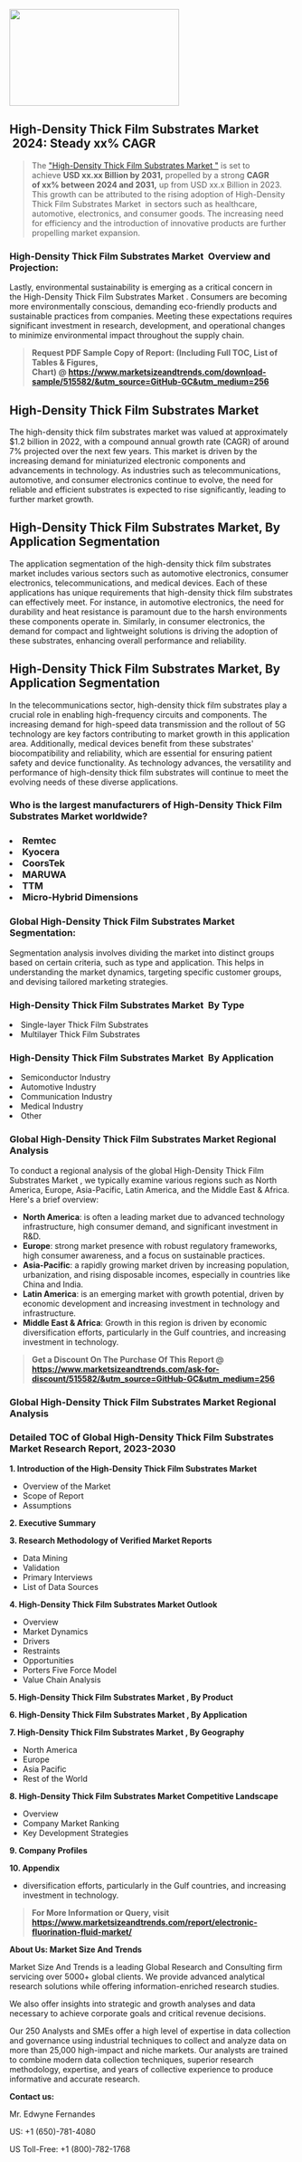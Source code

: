 <p><img class="alignnone size-medium wp-image-20088" src="https://ffe5etoiles.com/wp-content/uploads/2024/12/MST1-300x171.png" alt="" width="300" height="171" /></p><h2 id="ember46" class="ember-view reader-text-block__heading-2">High-Density Thick Film Substrates Market &nbsp;2024: Steady&nbsp;xx% CAGR</h2><blockquote id="ember47" class="ember-view reader-text-block__blockquote">The&nbsp;<a class="app-aware-link " href="https://www.marketsizeandtrends.com/download-sample/515582/&utm_source=GitHub-GC&utm_medium=256" target="_blank" data-test-app-aware-link="">"High-Density Thick Film Substrates Market "</a>&nbsp;is set to achieve&nbsp;<strong>USD&nbsp;xx.xx&nbsp;Billion by 2031,</strong>&nbsp;propelled by a strong&nbsp;<strong>CAGR of&nbsp;xx% between 2024 and 2031,</strong>&nbsp;up from USD xx.x Billion in 2023. This growth can be attributed to the rising adoption of&nbsp;High-Density Thick Film Substrates Market &nbsp;in sectors such as healthcare, automotive, electronics, and consumer goods. The increasing need for efficiency and the introduction of innovative products are further propelling market expansion.</blockquote><h3 id="ember48" class="ember-view reader-text-block__heading-3">High-Density Thick Film Substrates Market &nbsp;Overview and Projection:</h3><p id="ember49" class="ember-view reader-text-block__paragraph">Lastly, environmental sustainability is emerging as a critical concern in the&nbsp;High-Density Thick Film Substrates Market . Consumers are becoming more environmentally conscious, demanding eco-friendly products and sustainable practices from companies. Meeting these expectations requires significant investment in research, development, and operational changes to minimize environmental impact throughout the supply chain.</p><blockquote id="ember50" class="ember-view reader-text-block__blockquote"><strong>Request PDF Sample Copy of Report: (Including Full TOC, List of Tables &amp; Figures, Chart)&nbsp;@&nbsp;<strong><a href="https://www.marketsizeandtrends.com/download-sample/515582/&utm_source=GitHub-GC&utm_medium=256" target="_blank">https://www.marketsizeandtrends.com/download-sample/515582/&utm_source=GitHub-GC&utm_medium=256</a></strong></strong></blockquote><h3 class=""> <h2>High-Density Thick Film Substrates Market</h2><p>The high-density thick film substrates market was valued at approximately $1.2 billion in 2022, with a compound annual growth rate (CAGR) of around 7% projected over the next few years. This market is driven by the increasing demand for miniaturized electronic components and advancements in technology. As industries such as telecommunications, automotive, and consumer electronics continue to evolve, the need for reliable and efficient substrates is expected to rise significantly, leading to further market growth.</p><h2>High-Density Thick Film Substrates Market, By Application Segmentation</h2><p>The application segmentation of the high-density thick film substrates market includes various sectors such as automotive electronics, consumer electronics, telecommunications, and medical devices. Each of these applications has unique requirements that high-density thick film substrates can effectively meet. For instance, in automotive electronics, the need for durability and heat resistance is paramount due to the harsh environments these components operate in. Similarly, in consumer electronics, the demand for compact and lightweight solutions is driving the adoption of these substrates, enhancing overall performance and reliability.</p><h2>High-Density Thick Film Substrates Market, By Application Segmentation</h2><p>In the telecommunications sector, high-density thick film substrates play a crucial role in enabling high-frequency circuits and components. The increasing demand for high-speed data transmission and the rollout of 5G technology are key factors contributing to market growth in this application area. Additionally, medical devices benefit from these substrates' biocompatibility and reliability, which are essential for ensuring patient safety and device functionality. As technology advances, the versatility and performance of high-density thick film substrates will continue to meet the evolving needs of these diverse applications.</p></h3><h3 id="" class="">Who is the largest manufacturers of&nbsp;High-Density Thick Film Substrates Market worldwide?</h3><h3 class=""></Li><Li>Remtec</Li><Li> Kyocera</Li><Li> CoorsTek</Li><Li> MARUWA</Li><Li> TTM</Li><Li> Micro-Hybrid Dimensions</h3><h3 id="ember53" class="ember-view reader-text-block__heading-3">Global&nbsp;High-Density Thick Film Substrates Market Segmentation:</h3><p id="ember54" class="ember-view reader-text-block__paragraph">Segmentation analysis involves dividing the market into distinct groups based on certain criteria, such as type and application. This helps in understanding the market dynamics, targeting specific customer groups, and devising tailored marketing strategies.</p><h3 id="" class="">High-Density Thick Film Substrates Market &nbsp;By Type</h3><p></Li><Li>Single-layer Thick Film Substrates</Li><Li> Multilayer Thick Film Substrates</p><h3 id="" class="">High-Density Thick Film Substrates Market &nbsp;By Application</h3><p class=""></Li><Li>Semiconductor Industry</Li><Li> Automotive Industry</Li><Li> Communication Industry</Li><Li> Medical Industry</Li><Li> Other</p><h3 id="ember62" class="ember-view reader-text-block__heading-3">Global High-Density Thick Film Substrates Market Regional Analysis</h3><p id="ember63" class="ember-view reader-text-block__paragraph">To conduct a regional analysis of the global High-Density Thick Film Substrates Market , we typically examine various regions such as North America, Europe, Asia-Pacific, Latin America, and the Middle East &amp; Africa. Here's a brief overview:</p><ul><li><strong>North America</strong>: is often a leading market due to advanced technology infrastructure, high consumer demand, and significant investment in R&amp;D.</li><li><strong>Europe</strong>: strong market presence with robust regulatory frameworks, high consumer awareness, and a focus on sustainable practices.</li><li><strong>Asia-Pacific</strong>: a rapidly growing market driven by increasing population, urbanization, and rising disposable incomes, especially in countries like China and India.</li><li><strong>Latin America</strong>: is an emerging market with growth potential, driven by economic development and increasing investment in technology and infrastructure.</li><li><strong>Middle East &amp; Africa</strong>: Growth in this region is driven by economic diversification efforts, particularly in the Gulf countries, and increasing investment in technology.</li></ul><blockquote id="ember61" class="ember-view reader-text-block__blockquote"><strong>Get a Discount On The Purchase Of This Report @ <strong><a href="https://html-cleaner.com/" target="">https://www.marketsizeandtrends.com/ask-for-discount/515582/&utm_source=GitHub-GC&utm_medium=256</a></strong></strong></blockquote><h3 id="ember62" class="ember-view reader-text-block__heading-3">Global High-Density Thick Film Substrates Market Regional Analysis</h3><h3 id="" class="">Detailed TOC of Global High-Density Thick Film Substrates Market Research Report, 2023-2030</h3><p id="" class=""><strong>1. Introduction of the High-Density Thick Film Substrates Market </strong></p><ul><li>Overview of the Market</li><li>Scope of Report</li><li>Assumptions</li></ul><p id="" class=""><strong>2. Executive Summary</strong></p><p id="" class=""><strong>3. Research Methodology of Verified Market Reports</strong></p><ul><li>Data Mining</li><li>Validation</li><li>Primary Interviews</li><li>List of Data Sources</li></ul><p id="" class=""><strong>4. High-Density Thick Film Substrates Market Outlook</strong></p><ul><li>Overview</li><li>Market Dynamics</li><li>Drivers</li><li>Restraints</li><li>Opportunities</li><li>Porters Five Force Model</li><li>Value Chain Analysis</li></ul><p id="" class=""><strong>5. High-Density Thick Film Substrates Market , By Product</strong></p><p id="" class=""><strong>6. High-Density Thick Film Substrates Market , By Application</strong></p><p id="" class=""><strong>7. High-Density Thick Film Substrates Market , By Geography</strong></p><ul><li>North America</li><li>Europe</li><li>Asia Pacific</li><li>Rest of the World</li></ul><p id="" class=""><strong>8. High-Density Thick Film Substrates Market Competitive Landscape</strong></p><ul><li>Overview</li><li>Company Market Ranking</li><li>Key Development Strategies</li></ul><p id="" class=""><strong>9. Company Profiles</strong></p><p id="" class=""><strong>10. Appendix</strong></p><ul><li>diversification efforts, particularly in the Gulf countries, and increasing investment in technology.</li></ul><blockquote id="ember65" class="ember-view reader-text-block__blockquote"><strong>For More Information or Query, visit <strong><strong><a href="https://html-cleaner.com/" target="">https://www.marketsizeandtrends.com/report/electronic-fluorination-fluid-market/</a></strong></strong></strong></blockquote><p id="" class=""><strong>About Us: Market Size And Trends</strong></p><p id="" class="">Market Size And Trends is a leading Global Research and Consulting firm servicing over 5000+ global clients. We provide advanced analytical research solutions while offering information-enriched research studies.</p><p id="" class="">We also offer insights into strategic and growth analyses and data necessary to achieve corporate goals and critical revenue decisions.</p><p id="" class="">Our 250 Analysts and SMEs offer a high level of expertise in data collection and governance using industrial techniques to collect and analyze data on more than 25,000 high-impact and niche markets. Our analysts are trained to combine modern data collection techniques, superior research methodology, expertise, and years of collective experience to produce informative and accurate research.</p><p id="" class=""><strong>Contact us:</strong></p><p id="" class="">Mr. Edwyne Fernandes</p><p id="" class="">US: +1 (650)-781-4080</p><p id="" class="">US Toll-Free: +1 (800)-782-1768</p>
